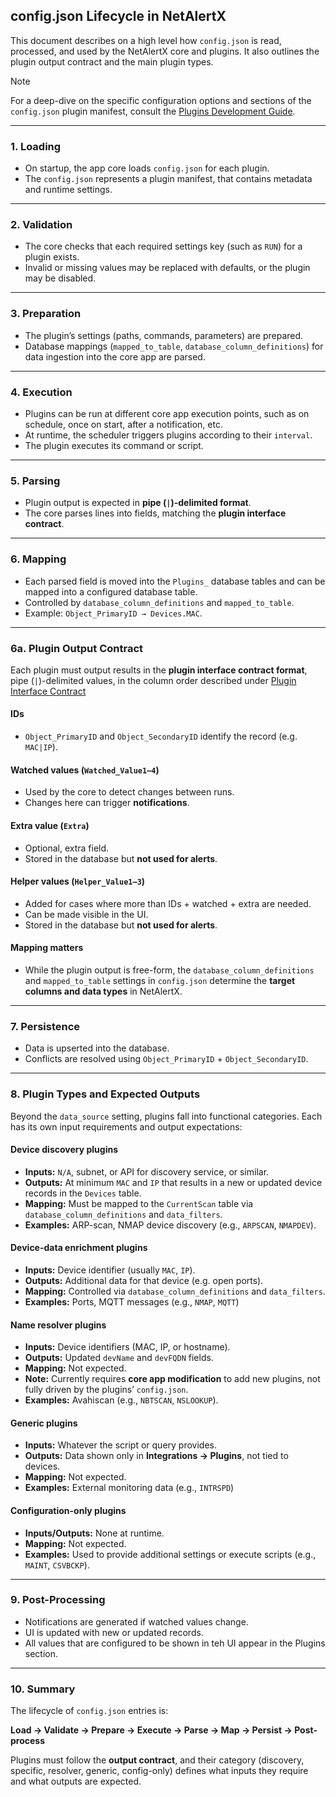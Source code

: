 ## config.json Lifecycle in NetAlertX

This document describes on a high level how `config.json` is read, processed, and used by the NetAlertX core and plugins. It also outlines the plugin output contract and the main plugin types.

> [!NOTE]
> For a deep-dive on the specific configuration options and sections of the `config.json` plugin manifest, consult the [Plugins Development Guide](PLUGINS_DEV.md).

---

### 1. Loading

* On startup, the app core loads `config.json` for each plugin.
* The `config.json` represents a plugin manifest, that contains metadata and runtime settings.

---

### 2. Validation

* The core checks that each required settings key (such as `RUN`) for a plugin exists.
* Invalid or missing values may be replaced with defaults, or the plugin may be disabled.

---

### 3. Preparation

* The plugin’s settings (paths, commands, parameters) are prepared.
* Database mappings (`mapped_to_table`, `database_column_definitions`) for data ingestion into the core app are parsed.

---

### 4. Execution

* Plugins can be run at different core app execution points, such as on schedule, once on start, after a notification, etc. 
* At runtime, the scheduler triggers plugins according to their `interval`.
* The plugin executes its command or script.

---

### 5. Parsing

* Plugin output is expected in **pipe (`|`)-delimited format**.
* The core parses lines into fields, matching the **plugin interface contract**.

---

### 6. Mapping

* Each parsed field is moved into the `Plugins_` database tables and can be mapped into a configured database table.
* Controlled by `database_column_definitions` and `mapped_to_table`.
* Example: `Object_PrimaryID → Devices.MAC`.

---

### 6a. Plugin Output Contract

Each plugin must output results in the **plugin interface contract format**, pipe (`|`)-delimited values, in the column order described under [Plugin Interface Contract](PLUGINS_DEV.md)

#### IDs

  * `Object_PrimaryID` and `Object_SecondaryID` identify the record (e.g. `MAC|IP`).

#### **Watched values (`Watched_Value1–4`)**

  * Used by the core to detect changes between runs.
  * Changes here can trigger **notifications**.

#### **Extra value (`Extra`)**

  * Optional, extra field.
  * Stored in the database but **not used for alerts**.

#### **Helper values (`Helper_Value1–3`)**

  * Added for cases where more than IDs + watched + extra are needed.
  * Can be made visible in the UI.
  * Stored in the database but **not used for alerts**.

#### **Mapping matters**

  * While the plugin output is free-form, the `database_column_definitions` and `mapped_to_table` settings in `config.json` determine the **target columns and data types** in NetAlertX.

---

### 7. Persistence

* Data is upserted into the database.
* Conflicts are resolved using `Object_PrimaryID` + `Object_SecondaryID`.

---

### 8. Plugin Types and Expected Outputs

Beyond the `data_source` setting, plugins fall into functional categories. Each has its own input requirements and output expectations:

#### **Device discovery plugins**

  * **Inputs:** `N/A`, subnet, or API for discovery service, or similar.
  * **Outputs:** At minimum `MAC` and `IP` that results in a new or updated device records in the `Devices` table.
  * **Mapping:** Must be mapped to the `CurrentScan` table via `database_column_definitions` and `data_filters`.
  * **Examples:** ARP-scan, NMAP device discovery (e.g., `ARPSCAN`, `NMAPDEV`).

#### **Device-data enrichment plugins**

  * **Inputs:** Device identifier (usually `MAC`, `IP`).
  * **Outputs:** Additional data for that device (e.g. open ports).
  * **Mapping:** Controlled via `database_column_definitions` and `data_filters`.
  * **Examples:** Ports, MQTT messages (e.g., `NMAP`, `MQTT`)

#### **Name resolver plugins**

  * **Inputs:** Device identifiers (MAC, IP, or hostname).
  * **Outputs:** Updated `devName` and `devFQDN` fields.
  * **Mapping:** Not expected.
  * **Note:** Currently requires **core app modification** to add new plugins, not fully driven by the plugins’ `config.json`.
  * **Examples:** Avahiscan (e.g., `NBTSCAN`, `NSLOOKUP`).

#### **Generic plugins**

  * **Inputs:** Whatever the script or query provides.
  * **Outputs:** Data shown only in **Integrations → Plugins**, not tied to devices.
  * **Mapping:** Not expected.
  * **Examples:** External monitoring data (e.g., `INTRSPD`)

#### **Configuration-only plugins**

  * **Inputs/Outputs:** None at runtime.
  * **Mapping:** Not expected. 
  * **Examples:** Used to provide additional settings or execute scripts (e.g., `MAINT`, `CSVBCKP`).

---

### 9. Post-Processing

* Notifications are generated if watched values change.
* UI is updated with new or updated records.
* All values that are configured to be shown in teh UI appear in the Plugins section.

---

### 10. Summary

The lifecycle of `config.json` entries is:

**Load → Validate → Prepare → Execute → Parse → Map → Persist → Post-process**

Plugins must follow the **output contract**, and their category (discovery, specific, resolver, generic, config-only) defines what inputs they require and what outputs are expected.
